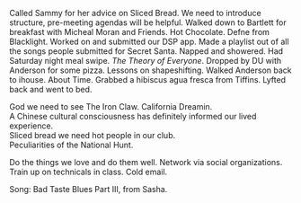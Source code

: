 Called Sammy for her advice on Sliced Bread. We need to introduce structure, pre-meeting agendas will be helpful. Walked down to Bartlett for breakfast with Micheal Moran and Friends. Hot Chocolate. Defne from Blacklight. Worked on and submitted our DSP app. Made a playlist out of all the songs people submitted for Secret Santa. Napped and showered. Had Saturday night meal swipe. *The Theory of Everyone*. Dropped by DU with Anderson for some pizza. Lessons on shapeshifting. Walked Anderson back to ihouse. About Time. Grabbed a hibiscus agua fresca from Tiffins. Lyfted back and went to bed. 

God we need to see The Iron Claw. California Dreamin.  
A Chinese cultural consciousness has definitely informed our lived experience.   
Sliced bread we need hot people in our club.  
Peculiarities of the National Hunt.

Do the things we love and do them well. Network via social organizations. Train up on technicals in class. Cold email. 

Song: Bad Taste Blues Part III, from Sasha.
